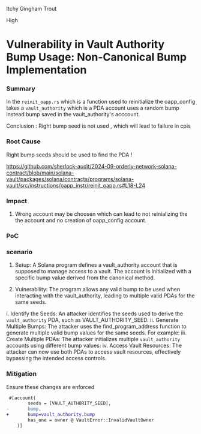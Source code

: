 Itchy Gingham Trout

High

# Vulnerability in Vault Authority Bump Usage: Non-Canonical Bump Implementation

### Summary

In the `reinit_oapp.rs` which is a function used to reinitialize the oapp_config takes a `vault_authority` which is a PDA account uses a random bump instead bump saved in the vault_authority's acccount.  

Conclusion : Right bump seed is not used , which will lead to failure in cpis


### Root Cause

Right bump seeds should be used to find the PDA !

https://github.com/sherlock-audit/2024-09-orderly-network-solana-contract/blob/main/solana-vault/packages/solana/contracts/programs/solana-vault/src/instructions/oapp_instr/reinit_oapp.rs#L18-L24


### Impact

1. Wrong account may be choosen which can lead to not reinializing the the account and no creation of oapp_config account.

### PoC
### scenario
1. Setup: A Solana program defines a vault_authority account that is supposed to manage access to a vault. The account is initialized with a specific bump value derived from the canonical method.

2. Vulnerability: The program allows any valid bump to be used when interacting with the vault_authority, leading to multiple valid PDAs for the same seeds.

i. Identify the Seeds: An attacker identifies the seeds used to derive the `vault_authority` PDA, such as VAULT_AUTHORITY_SEED.
ii. Generate Multiple Bumps: The attacker uses the find_program_address function to generate multiple valid bump values for the same seeds. For example:
iii. Create Multiple PDAs: The attacker initializes multiple `vault_authority` accounts using different bump values:
iv. Access Vault Resources: The attacker can now use both PDAs to access vault resources, effectively bypassing the intended access controls. 


### Mitigation

Ensure these changes are enforced
```diff
 #[account(
        seeds = [VAULT_AUTHORITY_SEED],
-       bump,
+       bump=vault_authority.bump
        has_one = owner @ VaultError::InvalidVaultOwner
    )]
```
